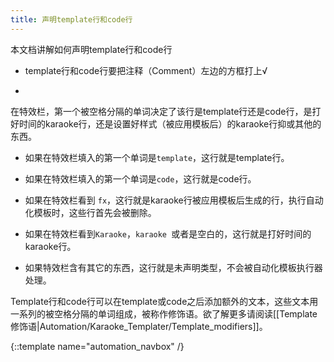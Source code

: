 ```yaml
---
title: 声明template行和code行
---
```


本文档讲解如何声明template行和code行


* template行和code行要把注释（Comment）左边的方框打上√

<div></div>


* 
在特效栏，第一个被空格分隔的单词决定了该行是template行还是code行，是打好时间的karaoke行，还是设置好样式（被应用模板后）的karaoke行抑或其他的东西。

<div></div>


* 如果在特效栏填入的第一个单词是`template`，这行就是template行。

<div></div>


* 如果在特效栏填入的第一个单词是`code`，这行就是code行。

<div></div>


* 如果在特效栏看到 `fx`，这行就是karaoke行被应用模板后生成的行，执行自动化模板时，这些行首先会被删除。

<div></div>


* 如果在特效栏看到`Karaoke`，`karaoke `或者是空白的，这行就是打好时间的karaoke行。

<div></div>


* 如果特效栏含有其它的东西，这行就是未声明类型，不会被自动化模板执行器处理。

<div></div>

Template行和code行可以在template或code之后添加额外的文本，这些文本用一系列的被空格分隔的单词组成，被称作修饰语。欲了解更多请阅读[[Template修饰语|Automation/Karaoke_Templater/Template_modifiers]]。

{::template name="automation_navbox" /}

